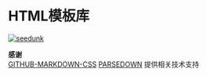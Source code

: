# HTML模板库 
[![seedunk](https://baidu.rivetos.com/app/com.seedunk/logo.svg)](https://seedunk.com/?from=layout)


**感谢**
<br>[GITHUB-MARKDOWN-CSS](https://github.com/sindresorhus/github-markdown-css) [PARSEDOWN](http://parsedown.org) 提供相关技术支持


